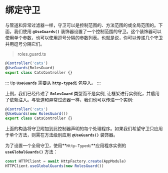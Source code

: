 # 绑定守卫

与管道和异常过滤器一样，守卫可以是控制范围的、方法范围的或全局范围的。下面，我们使用 **`@UseGuards()`** 装饰器设置了一个控制范围的守卫。这个装饰器可以使用单个参数，也可以使用逗号分隔的参数列表。也就是说，你可以传递几个守卫并用逗号分隔它们。

> roles.guard.ts

```ts
@Controller('cats')
@UseGuards(RolesGuard)
export class CatsController {}
```

::: tip
**`UseGuards`** 需要从 **`http-typedi`** 包导入。
:::

上例，我们已经传递了 **`RolesGuard`** 类型而不是实例, 让框架进行实例化，并启用了依赖注入。与管道和异常过滤器一样，我们也可以传递一个实例:


```ts
@Controller('cats')
@UseGuards(new RolesGuard())
export class CatsController {}
```

上面的构造将守卫附加到此控制器声明的每个处理程序。如果我们希望守卫只应用于单个方法，则需在方法级别应用 **`@UseGuards()`** 装饰器。

为了设置一个全局守卫，使用**`Http-Typedi`**应用程序实例的 **`useGlobalGuards()`** 方法：


```ts
const HTTPClient = await HttpFactory.create(AppModule)
HTTPClient.useGlobalGuards(new RolesGuard())
```